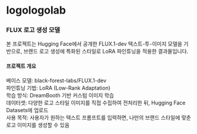 # logologolab

### FLUX 로고 생성 모델 
본 프로젝트는 Hugging Face에서 공개한 FLUX.1-dev 텍스트-투-이미지 모델을 기반으로, 브랜드 로고 생성에 특화된 스타일로 LoRA 파인튜닝을 적용한 결과물입니다.

#### 프로젝트 개요
베이스 모델: black-forest-labs/FLUX.1-dev   
파인튜닝 기법: LoRA (Low-Rank Adaptation)   
학습 방식: DreamBooth 기반 커스텀 이미지 학습   
데이터셋: 다양한 로고 스타일 이미지를 직접 수집하여 전처리한 뒤, Hugging Face Datasets에 업로드   
사용 목적: 사용자가 원하는 텍스트 프롬프트를 입력하면, 나만의 브랜드 스타일에 맞춘 로고 이미지를 생성할 수 있음   

